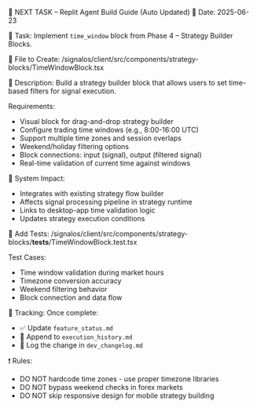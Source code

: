 📌 NEXT TASK – Replit Agent Build Guide (Auto Updated)
📅 Date: 2025-06-23

🧠 Task:
Implement `time_window` block from Phase 4 – Strategy Builder Blocks.

🔧 File to Create:
/signalos/client/src/components/strategy-blocks/TimeWindowBlock.tsx

🧩 Description:
Build a strategy builder block that allows users to set time-based filters for signal execution.

Requirements:
- Visual block for drag-and-drop strategy builder
- Configure trading time windows (e.g., 8:00-16:00 UTC)
- Support multiple time zones and session overlaps
- Weekend/holiday filtering options
- Block connections: input (signal), output (filtered signal)
- Real-time validation of current time against windows

🔁 System Impact:
- Integrates with existing strategy flow builder
- Affects signal processing pipeline in strategy runtime
- Links to desktop-app time validation logic
- Updates strategy execution conditions

🧪 Add Tests:
/signalos/client/src/components/strategy-blocks/__tests__/TimeWindowBlock.test.tsx

Test Cases:
- Time window validation during market hours
- Timezone conversion accuracy
- Weekend filtering behavior
- Block connection and data flow

📂 Tracking:
Once complete:
- ✅ Update `feature_status.md`
- 🧾 Append to `execution_history.md`
- 📘 Log the change in `dev_changelog.md`

❗ Rules:
- DO NOT hardcode time zones - use proper timezone libraries
- DO NOT bypass weekend checks in forex markets
- DO NOT skip responsive design for mobile strategy building